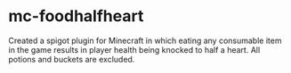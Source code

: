 # mc-foodhalfheart
Created a spigot plugin for Minecraft in which eating any consumable item in the game results in player health being knocked to half a heart. All potions and buckets are excluded.
